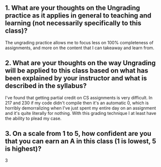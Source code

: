 ## 1. What are your thoughts on the Ungrading practice as it applies in general to teaching and learning (not necessarily specifically to this class)?

The ungrading practice allows me to focus less on 100% completeness of assignments, and more on the content that I can takeaway and learn from.

## 2. What are your thoughts on the way Ungrading will be applied to this class based on what has been explained by your instructor and what is described in the syllabus?

I've found that getting partial credit on CS assignments is very difficult. In 217 and 230 if my code didn't compile then it's an automatic 0, which is horribly demorralizing when I've just spent my entire day on an assignment and it's quite literally for nothing. With this grading technique I at least have the ability to plead my case.

## 3. On a scale from 1 to 5, how confident are you that you can earn an A in this class (1 is lowest, 5 is highest)?

3